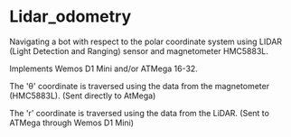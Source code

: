 # Lidar_odometry

Navigating a bot with respect to the polar coordinate system using LIDAR (Light Detection and Ranging) sensor and magnetometer HMC5883L.

Implements Wemos D1 Mini and/or ATMega 16-32.

The 'θ' coordinate is traversed using the data from the magnetometer (HMC5883L). (Sent directly to AtMega)

The 'r' coordinate is traversed using the data from the LiDAR. (Sent to ATMega through Wemos D1 Mini)
